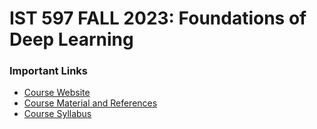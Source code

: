 # IST 597 FALL 2023: Foundations of Deep Learning

### Important Links

+ [Course Website](https://clgiles.ist.psu.edu/IST597/index.html)
+ [Course Material and References](https://clgiles.ist.psu.edu/IST597/materials/)
+ [Course Syllabus]()
